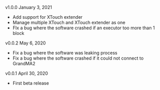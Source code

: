 v1.0.0 January 3, 2021

* Add support for XTouch extender
* Manage multiple XTouch and XTouch extender as one
* FIx a bug where the software crashed if an executor too more than 1 block

v0.0.2 May 6, 2020

* Fix a bug where the software was leaking process
* Fix a bug where the software crashed if it could not connect to GrandMA2

v0.0.1 April 30, 2020
 * First beta release
